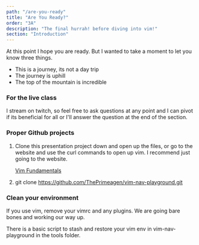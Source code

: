 ```yaml
---
path: "/are-you-ready"
title: "Are You Ready?"
order: "3A"
description: "The final hurrah! before diving into vim!"
section: "Introduction"
---
```


At this point I hope you are ready.  But I wanted to take a moment to let you
know three things.

* This is a journey, its not a day trip
* The journey is uphill
* The top of the mountain is incredible

### For the live class
I stream on twitch, so feel free to ask questions at any point and I can pivot
if its beneficial for all or I'll answer the question at the end of the
section.

### Proper Github projects

1. Clone this presentation project down and open up the files, or go to the
   website and use the curl commands to open up vim.  I recommend just going to
   the website.

   [Vim Fundamentals](https://theprimeagen.github.io/vim-fundamentals/)

2. git clone https://github.com/ThePrimeagen/vim-nav-playground.git

### Clean your environment
If you use vim, remove your vimrc and any plugins.  We are going bare bones and
working our way up.

There is a basic script to stash and restore your vim env in vim-nav-playground
in the tools folder.  

